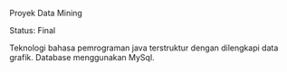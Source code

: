 Proyek Data Mining

Status: Final

Teknologi bahasa pemrograman java terstruktur dengan dilengkapi data grafik. Database menggunakan MySql.
